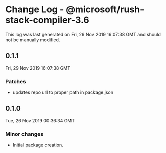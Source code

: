 # Change Log - @microsoft/rush-stack-compiler-3.6

This log was last generated on Fri, 29 Nov 2019 16:07:38 GMT and should not be manually modified.

## 0.1.1
Fri, 29 Nov 2019 16:07:38 GMT

### Patches

- updates repo url to proper path in package.json

## 0.1.0
Tue, 26 Nov 2019 00:36:34 GMT

### Minor changes

- Initial package creation.

